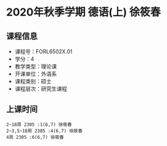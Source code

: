 # 2020年秋季学期 德语(上) 徐筱春






## 课程信息

- 课程号：FORL6502X.01
- 学分：4
- 教学类型：理论课
- 开课单位：外语系
- 课程类别：硕士
- 课程层次：研究生课程

## 上课时间

```
2~18周 2305 :1(6,7) 徐筱春
2~3,5~18周 2305 :4(6,7) 徐筱春
4周 2305 :6(6,7) 徐筱春
```

